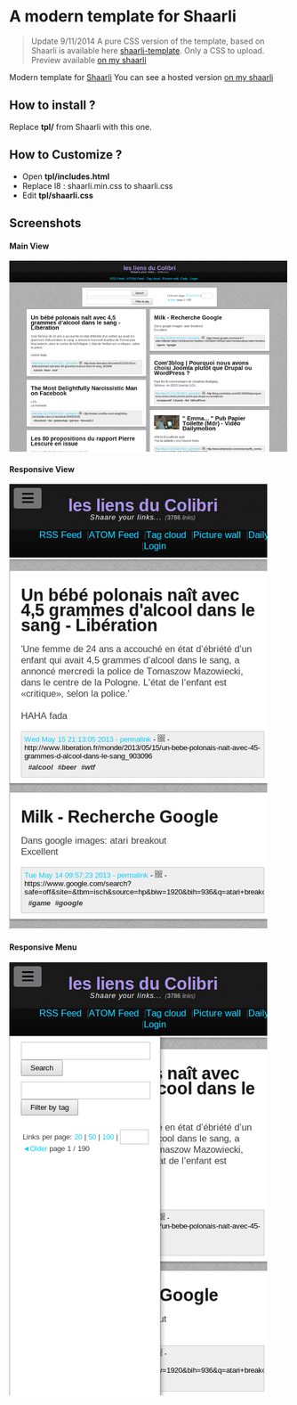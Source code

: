 # A modern template for Shaarli

> Update 9/11/2014
A pure CSS version of the template, based on Shaarli is available here [shaarli-template](https://github.com/dhoko/shaarli-themes/tree/master/themes/dhoko). Only a CSS to upload. Preview available [on my shaarli](http://colibri-libre.org/liens/)

Modern template for [Shaarli](https://github.com/sebsauvage/Shaarli 'Shaarli The personal, minimalist, super-fast, no-database delicious clone.')
You can see a hosted version [on my shaarli](http://colibri-libre.org/liens/)

## How to install ?

Replace **tpl/** from Shaarli with this one.

## How to Customize ?

* Open **tpl/includes.html**
* Replace l8 : shaarli.min.css to shaarli.css
* Edit **tpl/shaarli.css**

## Screenshots

#### Main View

![Main view](https://github.com/dhoko/ShaarliTemplate/raw/master/main_view.png)

#### Responsive View

![Responsive view](https://github.com/dhoko/ShaarliTemplate/raw/master/responsive_view.png)

#### Responsive Menu
![Responsive view Menu](https://github.com/dhoko/ShaarliTemplate/raw/master/responsive_view_toggle.png)


